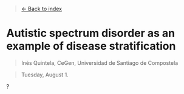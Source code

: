 > [<- Back to index](README.md)

# Autistic spectrum disorder as an example of disease stratification

> Inés Quintela, CeGen, Universidad de Santiago de Compostela

> Tuesday, August 1.

?
